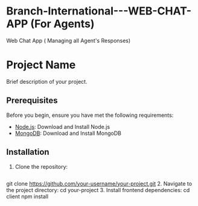# Branch-International---WEB-CHAT-APP (For Agents)
Web Chat App ( Managing all Agent's Responses)

# Project Name

Brief description of your project.

## Prerequisites

Before you begin, ensure you have met the following requirements:

- [Node.js](https://nodejs.org/): Download and Install Node.js
- [MongoDB](https://www.mongodb.com/try/download/community): Download and Install MongoDB

## Installation

1. Clone the repository:

   ```bash
  git clone https://github.com/your-username/your-project.git
2. Navigate to the project directory:
  cd your-project
3. Install frontend dependencies:
  cd client
  npm install
